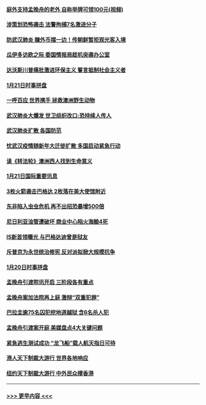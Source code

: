#### [庭外支持孟晚舟的老外 自称举牌可领100元(视频)](../pages/prog202/a102758092.md?t=01221522) 
#### [涉策划恐怖袭击 法警拘捕7名激进分子](../pages/prog202/a102758069.md?t=01221522) 
#### [防武汉肺炎 赚外币摆一边！传朝鲜暂拒观光客入境](../pages/prog202/a102758019.md?t=01221522) 
#### [瓜伊多访欧之际 委国情报局趁机突袭办公室](../pages/prog202/a102757999.md?t=01221522) 
#### [达沃斯川普痛批激进环保主义 誓言抵制社会主义者](../pages/prog202/a102757906.md?t=01221522) 
#### [1月21日时事拼盘](../pages/prog202/a102757893.md?t=01221522) 
#### [一呼百应 世界携手 拯救澳洲野生动物](../pages/prog202/a102757884.md?t=01221522) 
#### [武汉肺炎大爆发 世卫组织改口:恐持续人传人](../pages/prog202/a102757701.md?t=01221522) 
#### [武汉肺炎扩散 各国防范](../pages/prog202/a102757636.md?t=01221522) 
#### [忧武汉疫情随新年大迁徙扩散 多国启动紧急行动](../pages/prog202/a102757625.md?t=01221522) 
#### [读《转法轮》澳洲西人找到生命意义](../pages/prog202/a102757465.md?t=01221522) 
#### [1月21日国际重要讯息](../pages/prog202/a102757450.md?t=01221522) 
#### [3枚火箭袭击巴格达 2枚落在美大使馆附近](../pages/prog202/a102757310.md?t=01221522) 
#### [东非陷入虫虫危机 再不出招恐暴增500倍](../pages/prog202/a102757295.md?t=01221522) 
#### [尼日利亚油管遭破坏 商业中心陷火海酿4死](../pages/prog202/a102757272.md?t=01221522) 
#### [IS新首领曝光 与巴格达迪曾是狱友](../pages/prog202/a102757122.md?t=01221522) 
#### [斥普京为永世统治修宪 反对派拟掀大规模抗争](../pages/prog202/a102757022.md?t=01221522) 
#### [1月20日时事拼盘](../pages/prog202/a102757036.md?t=01221522) 
#### [孟晚舟引渡聆讯开启 三阶段各有重点](../pages/prog202/a102757006.md?t=01221522) 
#### [孟晚舟案加法院再上庭 激辩“双重犯罪”](../pages/prog202/a102756996.md?t=01221522) 
#### [巴拉圭逾75名囚犯挖地道越狱 含6名杀人犯](../pages/prog202/a102756968.md?t=01221522) 
#### [孟晚舟引渡案开庭 美媒盘点4大关键问题](../pages/prog202/a102756917.md?t=01221522) 
#### [紧急逃生测试成功 “龙飞船”载人航天指日可待](../pages/prog202/a102756957.md?t=01221522) 
#### [港人天下制裁大游行 世界各地响应](../pages/prog202/a102756878.md?t=01221522) 
#### [纽约天下制裁大游行 中外民众撑香港](../pages/prog202/a102756875.md?t=01221522) 

----
#### [ >>> 更早内容 <<< ](../indexes/prog202-earlier.md)
